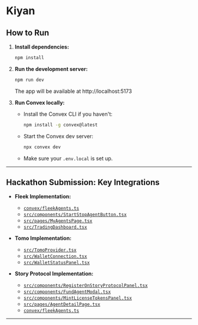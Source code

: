 # Kiyan

## How to Run

1. **Install dependencies:**
   ```bash
   npm install
   ```

2. **Run the development server:**
   ```bash
   npm run dev
   ```
   The app will be available at http://localhost:5173

3. **Run Convex locally:**
   - Install the Convex CLI if you haven't:
     ```bash
     npm install -g convex@latest
     ```
   - Start the Convex dev server:
     ```bash
     npx convex dev
     ```
   - Make sure your `.env.local` is set up.

---

## Hackathon Submission: Key Integrations

- **Fleek Implementation:**
  - [`convex/fleekAgents.ts`](https://github.com/malawadd/kiyan/blob/main/convex/fleekAgents.ts)
  - [`src/components/StartStopAgentButton.tsx`](https://github.com/malawadd/kiyan/blob/main/src/components/StartStopAgentButton.tsx)
  - [`src/pages/MyAgentsPage.tsx`](https://github.com/malawadd/kiyan/blob/main/src/pages/MyAgentsPage.tsx)
  - [`src/TradingDashboard.tsx`](https://github.com/malawadd/kiyan/blob/main/src/TradingDashboard.tsx)

- **Tomo Implementation:**
  - [`src/TomoProvider.tsx`](https://github.com/malawadd/kiyan/blob/main/src/TomoProvider.tsx)
  - [`src/WalletConnection.tsx`](https://github.com/malawadd/kiyan/blob/main/src/WalletConnection.tsx)
  - [`src/WalletStatusPanel.tsx`](https://github.com/malawadd/kiyan/blob/main/src/WalletStatusPanel.tsx)

- **Story Protocol Implementation:**
  - [`src/components/RegisterOnStoryProtocolPanel.tsx`](https://github.com/malawadd/kiyan/blob/main/src/components/RegisterOnStoryProtocolPanel.tsx)
  - [`src/components/FundAgentModal.tsx`](https://github.com/malawadd/kiyan/blob/main/src/components/FundAgentModal.tsx)
  - [`src/components/MintLicenseTokensPanel.tsx`](https://github.com/malawadd/kiyan/blob/main/src/components/MintLicenseTokensPanel.tsx)
  - [`src/pages/AgentDetailPage.tsx`](https://github.com/malawadd/kiyan/blob/main/src/pages/AgentDetailPage.tsx)
  - [`convex/fleekAgents.ts`](https://github.com/malawadd/kiyan/blob/main/convex/fleekAgents.ts)

---

